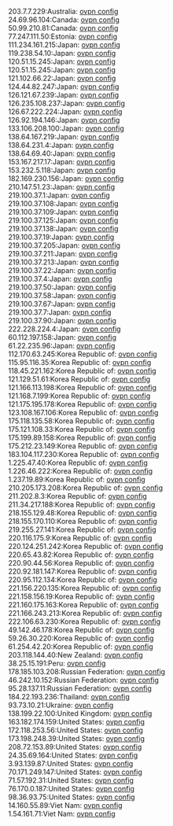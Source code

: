 203.7.7.229:Australia: [ovpn config](vpn/203_7_7_229.ovpn)  
24.69.96.104:Canada: [ovpn config](vpn/24_69_96_104.ovpn)  
50.99.210.81:Canada: [ovpn config](vpn/50_99_210_81.ovpn)  
77.247.111.50:Estonia: [ovpn config](vpn/77_247_111_50.ovpn)  
111.234.161.215:Japan: [ovpn config](vpn/111_234_161_215.ovpn)  
119.238.54.10:Japan: [ovpn config](vpn/119_238_54_10.ovpn)  
120.51.15.245:Japan: [ovpn config](vpn/120_51_15_245.ovpn)  
120.51.15.245:Japan: [ovpn config](vpn/120_51_15_245.ovpn)  
121.102.66.22:Japan: [ovpn config](vpn/121_102_66_22.ovpn)  
124.44.82.247:Japan: [ovpn config](vpn/124_44_82_247.ovpn)  
126.121.67.239:Japan: [ovpn config](vpn/126_121_67_239.ovpn)  
126.235.108.237:Japan: [ovpn config](vpn/126_235_108_237.ovpn)  
126.67.222.224:Japan: [ovpn config](vpn/126_67_222_224.ovpn)  
126.92.194.146:Japan: [ovpn config](vpn/126_92_194_146.ovpn)  
133.106.208.100:Japan: [ovpn config](vpn/133_106_208_100.ovpn)  
138.64.167.219:Japan: [ovpn config](vpn/138_64_167_219.ovpn)  
138.64.231.4:Japan: [ovpn config](vpn/138_64_231_4.ovpn)  
138.64.69.40:Japan: [ovpn config](vpn/138_64_69_40.ovpn)  
153.167.217.17:Japan: [ovpn config](vpn/153_167_217_17.ovpn)  
153.232.5.118:Japan: [ovpn config](vpn/153_232_5_118.ovpn)  
182.169.230.156:Japan: [ovpn config](vpn/182_169_230_156.ovpn)  
210.147.51.23:Japan: [ovpn config](vpn/210_147_51_23.ovpn)  
219.100.37.1:Japan: [ovpn config](vpn/219_100_37_1.ovpn)  
219.100.37.108:Japan: [ovpn config](vpn/219_100_37_108.ovpn)  
219.100.37.109:Japan: [ovpn config](vpn/219_100_37_109.ovpn)  
219.100.37.125:Japan: [ovpn config](vpn/219_100_37_125.ovpn)  
219.100.37.138:Japan: [ovpn config](vpn/219_100_37_138.ovpn)  
219.100.37.19:Japan: [ovpn config](vpn/219_100_37_19.ovpn)  
219.100.37.205:Japan: [ovpn config](vpn/219_100_37_205.ovpn)  
219.100.37.211:Japan: [ovpn config](vpn/219_100_37_211.ovpn)  
219.100.37.213:Japan: [ovpn config](vpn/219_100_37_213.ovpn)  
219.100.37.22:Japan: [ovpn config](vpn/219_100_37_22.ovpn)  
219.100.37.4:Japan: [ovpn config](vpn/219_100_37_4.ovpn)  
219.100.37.50:Japan: [ovpn config](vpn/219_100_37_50.ovpn)  
219.100.37.58:Japan: [ovpn config](vpn/219_100_37_58.ovpn)  
219.100.37.67:Japan: [ovpn config](vpn/219_100_37_67.ovpn)  
219.100.37.7:Japan: [ovpn config](vpn/219_100_37_7.ovpn)  
219.100.37.90:Japan: [ovpn config](vpn/219_100_37_90.ovpn)  
222.228.224.4:Japan: [ovpn config](vpn/222_228_224_4.ovpn)  
60.112.197.158:Japan: [ovpn config](vpn/60_112_197_158.ovpn)  
61.22.235.96:Japan: [ovpn config](vpn/61_22_235_96.ovpn)  
112.170.63.245:Korea Republic of: [ovpn config](vpn/112_170_63_245.ovpn)  
115.95.116.35:Korea Republic of: [ovpn config](vpn/115_95_116_35.ovpn)  
118.45.221.162:Korea Republic of: [ovpn config](vpn/118_45_221_162.ovpn)  
121.129.51.61:Korea Republic of: [ovpn config](vpn/121_129_51_61.ovpn)  
121.166.113.198:Korea Republic of: [ovpn config](vpn/121_166_113_198.ovpn)  
121.168.7.199:Korea Republic of: [ovpn config](vpn/121_168_7_199.ovpn)  
121.175.195.178:Korea Republic of: [ovpn config](vpn/121_175_195_178.ovpn)  
123.108.167.106:Korea Republic of: [ovpn config](vpn/123_108_167_106.ovpn)  
175.118.135.58:Korea Republic of: [ovpn config](vpn/175_118_135_58.ovpn)  
175.121.108.33:Korea Republic of: [ovpn config](vpn/175_121_108_33.ovpn)  
175.199.89.158:Korea Republic of: [ovpn config](vpn/175_199_89_158.ovpn)  
175.212.23.149:Korea Republic of: [ovpn config](vpn/175_212_23_149.ovpn)  
183.104.117.230:Korea Republic of: [ovpn config](vpn/183_104_117_230.ovpn)  
1.225.47.40:Korea Republic of: [ovpn config](vpn/1_225_47_40.ovpn)  
1.226.46.222:Korea Republic of: [ovpn config](vpn/1_226_46_222.ovpn)  
1.237.19.89:Korea Republic of: [ovpn config](vpn/1_237_19_89.ovpn)  
210.205.173.208:Korea Republic of: [ovpn config](vpn/210_205_173_208.ovpn)  
211.202.8.3:Korea Republic of: [ovpn config](vpn/211_202_8_3.ovpn)  
211.34.217.188:Korea Republic of: [ovpn config](vpn/211_34_217_188.ovpn)  
218.155.129.48:Korea Republic of: [ovpn config](vpn/218_155_129_48.ovpn)  
218.155.170.110:Korea Republic of: [ovpn config](vpn/218_155_170_110.ovpn)  
219.255.27.141:Korea Republic of: [ovpn config](vpn/219_255_27_141.ovpn)  
220.116.175.9:Korea Republic of: [ovpn config](vpn/220_116_175_9.ovpn)  
220.124.251.242:Korea Republic of: [ovpn config](vpn/220_124_251_242.ovpn)  
220.65.43.82:Korea Republic of: [ovpn config](vpn/220_65_43_82.ovpn)  
220.90.44.56:Korea Republic of: [ovpn config](vpn/220_90_44_56.ovpn)  
220.92.181.147:Korea Republic of: [ovpn config](vpn/220_92_181_147.ovpn)  
220.95.112.134:Korea Republic of: [ovpn config](vpn/220_95_112_134.ovpn)  
221.156.220.135:Korea Republic of: [ovpn config](vpn/221_156_220_135.ovpn)  
221.158.156.19:Korea Republic of: [ovpn config](vpn/221_158_156_19.ovpn)  
221.160.175.163:Korea Republic of: [ovpn config](vpn/221_160_175_163.ovpn)  
221.166.243.213:Korea Republic of: [ovpn config](vpn/221_166_243_213.ovpn)  
222.106.63.230:Korea Republic of: [ovpn config](vpn/222_106_63_230.ovpn)  
49.142.46.178:Korea Republic of: [ovpn config](vpn/49_142_46_178.ovpn)  
59.26.30.220:Korea Republic of: [ovpn config](vpn/59_26_30_220.ovpn)  
61.254.42.20:Korea Republic of: [ovpn config](vpn/61_254_42_20.ovpn)  
203.118.144.40:New Zealand: [ovpn config](vpn/203_118_144_40.ovpn)  
38.25.15.191:Peru: [ovpn config](vpn/38_25_15_191.ovpn)  
178.185.103.208:Russian Federation: [ovpn config](vpn/178_185_103_208.ovpn)  
46.242.10.152:Russian Federation: [ovpn config](vpn/46_242_10_152.ovpn)  
95.28.137.11:Russian Federation: [ovpn config](vpn/95_28_137_11.ovpn)  
184.22.193.236:Thailand: [ovpn config](vpn/184_22_193_236.ovpn)  
93.73.10.21:Ukraine: [ovpn config](vpn/93_73_10_21.ovpn)  
138.199.22.100:United Kingdom: [ovpn config](vpn/138_199_22_100.ovpn)  
163.182.174.159:United States: [ovpn config](vpn/163_182_174_159.ovpn)  
172.118.253.56:United States: [ovpn config](vpn/172_118_253_56.ovpn)  
173.198.248.39:United States: [ovpn config](vpn/173_198_248_39.ovpn)  
208.72.153.89:United States: [ovpn config](vpn/208_72_153_89.ovpn)  
24.35.69.164:United States: [ovpn config](vpn/24_35_69_164.ovpn)  
3.93.139.87:United States: [ovpn config](vpn/3_93_139_87.ovpn)  
70.171.249.147:United States: [ovpn config](vpn/70_171_249_147.ovpn)  
71.57.192.31:United States: [ovpn config](vpn/71_57_192_31.ovpn)  
76.170.0.187:United States: [ovpn config](vpn/76_170_0_187.ovpn)  
98.36.93.75:United States: [ovpn config](vpn/98_36_93_75.ovpn)  
14.160.55.89:Viet Nam: [ovpn config](vpn/14_160_55_89.ovpn)  
1.54.161.71:Viet Nam: [ovpn config](vpn/1_54_161_71.ovpn)  
